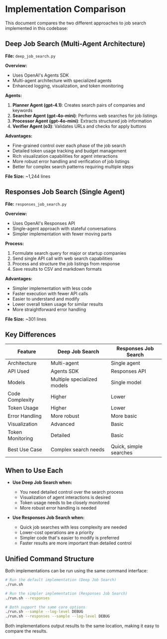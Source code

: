 # Implementation Comparison

This document compares the two different approaches to job search implemented in this codebase:

## Deep Job Search (Multi-Agent Architecture)

**File:** `deep_job_search.py`

**Overview:**
- Uses OpenAI's Agents SDK
- Multi-agent architecture with specialized agents
- Enhanced logging, visualization, and token monitoring

**Agents:**
1. **Planner Agent (gpt-4.1)**: Creates search pairs of companies and keywords
2. **Searcher Agent (gpt-4o-mini)**: Performs web searches for job listings
3. **Processor Agent (gpt-4o-mini)**: Extracts structured job information
4. **Verifier Agent (o3)**: Validates URLs and checks for apply buttons

**Advantages:**
- Fine-grained control over each phase of the job search
- Detailed token usage tracking and budget management
- Rich visualization capabilities for agent interactions
- More robust error handling and verification of job listings
- Better for complex search patterns requiring multiple steps

**File Size:** ~1,244 lines

## Responses Job Search (Single Agent)

**File:** `responses_job_search.py`

**Overview:**
- Uses OpenAI's Responses API
- Single-agent approach with stateful conversations
- Simpler implementation with fewer moving parts

**Process:**
1. Formulate search query for major or startup companies
2. Send single API call with web search capabilities
3. Process and structure the job listings from response
4. Save results to CSV and markdown formats

**Advantages:**
- Simpler implementation with less code
- Faster execution with fewer API calls
- Easier to understand and modify
- Lower overall token usage for similar results
- More straightforward error handling

**File Size:** ~301 lines

## Key Differences

| Feature | Deep Job Search | Responses Job Search |
|---------|----------------|---------------------|
| Architecture | Multi-agent | Single agent |
| API Used | Agents SDK | Responses API |
| Models | Multiple specialized models | Single model |
| Code Complexity | Higher | Lower |
| Token Usage | Higher | Lower |
| Error Handling | More robust | More basic |
| Visualization | Advanced | Basic |
| Token Monitoring | Detailed | Basic |
| Best Use Case | Complex search needs | Quick, simple searches |

## When to Use Each

- **Use Deep Job Search when:**
  - You need detailed control over the search process
  - Visualization of agent interactions is desired
  - Token usage needs to be closely monitored
  - More robust error handling is needed

- **Use Responses Job Search when:**
  - Quick job searches with less complexity are needed
  - Lower-cost operations are a priority
  - Simpler code that's easier to modify is preferred
  - Faster results are more important than detailed control

## Unified Command Structure

Both implementations can be run using the same command interface:

```bash
# Run the default implementation (Deep Job Search)
./run.sh

# Run the simpler implementation (Responses Job Search)
./run.sh --responses

# Both support the same core options
./run.sh --sample --log-level DEBUG
./run.sh --responses --sample --log-level DEBUG
```

Both implementations output results to the same location, making it easy to compare the results.
